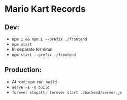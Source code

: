 # Mario Kart Records

## Dev:
- ```npm i && npm i --prefix ./frontend```
- ```npm start```
- In separate terminal:
- ```npm start --prefix ./frontend```

## Production:
- At root: ```npm run build```
- ```serve -s -n build```
- ```forever stopall; forever start ./backend/server.js```